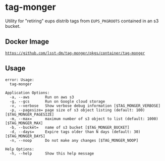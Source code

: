 tag-monger
===

Utility for "retiring" eups distrib tags from `EUPS_PKGROOTS` contained in an
s3 bucket.

Docker Image
---

[`https://github.com/lsst-dm/tag-monger/pkgs/container/tag-monger`](https://github.com/lsst-dm/tag-monger/pkgs/container/tag-monger/)

Usage
---

```
error: Usage:
  tag-monger

Application Options:
  -a, --aws       Run on aws s3
  -g, --gcs       Run on Google cloud storage
  -v, --verbose   Show verbose debug information [$TAG_MONGER_VERBOSE]
  -p, --pagesize= page size of s3 object listing (default: 100) [$TAG_MONGER_PAGESIZE]
  -m, --max=      maximum number of s3 object to list (default: 1000) [$TAG_MONGER_MAX]
  -b, --bucket=   name of s3 bucket [$TAG_MONGER_BUCKET]
  -d, --days=     Expire tags older than N days (default: 30) [$TAG_MONGER_DAYS]
  -n, --noop      Do not make any changes [$TAG_MONGER_NOOP]

Help Options:
  -h, --help      Show this help message
```
